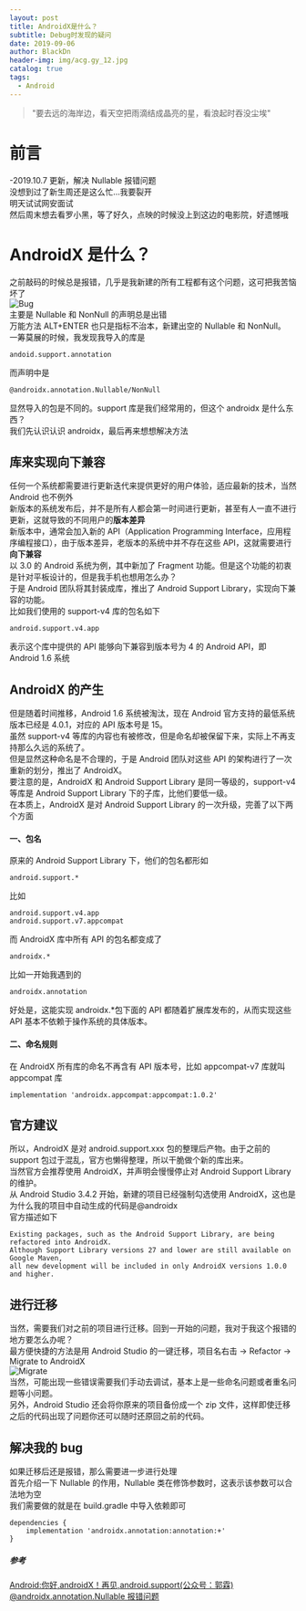 ```yaml
---
layout: post
title: AndroidX是什么？
subtitle: Debug时发现的疑问
date: 2019-09-06
author: BlackDn
header-img: img/acg.gy_12.jpg
catalog: true
tags:
  - Android
---
```


> "要去远的海岸边，看天空把雨滴结成晶亮的星，看浪起时吞没尘埃"

# 前言

-2019.10.7 更新，解决 Nullable 报错问题  
没想到过了新生周还是这么忙...我要裂开  
明天试试网安面试  
然后周末想去看罗小黑，等了好久，点映的时候没上到这边的电影院，好遗憾哦

# AndroidX 是什么？

之前敲码的时候总是报错，几乎是我新建的所有工程都有这个问题，这可把我苦恼坏了  
![Bug](https://s3.ax1x.com/2020/12/20/rasrfx.png)  
主要是 Nullable 和 NonNull 的声明总是出错  
万能方法 ALT+ENTER 也只是指标不治本，新建出空的 Nullable 和 NonNull。  
一筹莫展的时候，我发现我导入的库是

```
andoid.support.annotation
```

而声明中是

```
@androidx.annotation.Nullable/NonNull
```

显然导入的包是不同的。support 库是我们经常用的，但这个 androidx 是什么东西？  
我们先认识认识 androidx，最后再来想想解决方法

## 库来实现向下兼容

任何一个系统都需要进行更新迭代来提供更好的用户体验，适应最新的技术，当然 Android 也不例外  
新版本的系统发布后，并不是所有人都会第一时间进行更新，甚至有人一直不进行更新，这就导致的不同用户的**版本差异**  
新版本中，通常会加入新的 API（Application Programming Interface，应用程序编程接口），由于版本差异，老版本的系统中并不存在这些 API，这就需要进行**向下兼容**  
以 3.0 的 Android 系统为例，其中新加了 Fragment 功能。但是这个功能的初衷是针对平板设计的，但是我手机也想用怎么办？  
于是 Android 团队将其封装成库，推出了 Android Support Library，实现向下兼容的功能。  
比如我们使用的 support-v4 库的包名如下

```
android.support.v4.app
```

表示这个库中提供的 API 能够向下兼容到版本号为 4 的 Android API，即 Android 1.6 系统

## AndroidX 的产生

但是随着时间推移，Android 1.6 系统被淘汰，现在 Android 官方支持的最低系统版本已经是 4.0.1，对应的 API 版本号是 15。  
虽然 support-v4 等库的内容也有被修改，但是命名却被保留下来，实际上不再支持那么久远的系统了。  
但是显然这种命名是不合理的，于是 Android 团队对这些 API 的架构进行了一次重新的划分，推出了 AndroidX。  
要注意的是，AndroidX 和 Android Support Library 是同一等级的，support-v4 等库是 Android Support Library 下的子库，比他们要低一级。  
在本质上，AndroidX 是对 Android Support Library 的一次升级，完善了以下两个方面

#### 一、包名

原来的 Android Support Library 下，他们的包名都形如

```
android.support.*
```

比如

```
android.support.v4.app
android.support.v7.appcompat
```

而 AndroidX 库中所有 API 的包名都变成了

```
androidx.*
```

比如一开始我遇到的

```
androidx.annotation
```

好处是，这能实现 androidx.\*包下面的 API 都随着扩展库发布的，从而实现这些 API 基本不依赖于操作系统的具体版本。

#### 二、命名规则

在 AndroidX 所有库的命名不再含有 API 版本号，比如 appcompat-v7 库就叫 appcompat 库

```
implementation 'androidx.appcompat:appcompat:1.0.2'
```

## 官方建议

所以，AndroidX 是对 android.support.xxx 包的整理后产物。由于之前的 support 包过于混乱，官方也懒得整理，所以干脆做个新的库出来。  
当然官方会推荐使用 AndroidX，并声明会慢慢停止对 Android Support Library 的维护。  
从 Android Studio 3.4.2 开始，新建的项目已经强制勾选使用 AndroidX，这也是为什么我的项目中自动生成的代码是@androidx  
官方描述如下

```
Existing packages, such as the Android Support Library, are being refactored into AndroidX.
Although Support Library versions 27 and lower are still available on Google Maven,
all new development will be included in only AndroidX versions 1.0.0 and higher.
```

## 进行迁移

当然，需要我们对之前的项目进行迁移。回到一开始的问题，我对于我这个报错的地方要怎么办呢？  
最方便快捷的方法是用 Android Studio 的一键迁移，项目名右击 -> Refactor -> Migrate to AndroidX  
![Migrate](https://s3.ax1x.com/2020/12/20/rasDt1.png)  
当然，可能出现一些错误需要我们手动去调试，基本上是一些命名问题或者重名问题等小问题。  
另外，Android Studio 还会将你原来的项目备份成一个 zip 文件，这样即使迁移之后的代码出现了问题你还可以随时还原回之前的代码。

## 解决我的 bug

如果迁移后还是报错，那么需要进一步进行处理  
首先介绍一下 Nullable 的作用，Nullable 类在修饰参数时，这表示该参数可以合法地为空  
我们需要做的就是在 build.gradle 中导入依赖即可

```
dependencies {
    implementation 'androidx.annotation:annotation:+'
}
```

##### 参考

[Android:你好,androidX！再见,android.support(公众号：郭霖)](https://www.jianshu.com/p/41de8689615d)  
[@androidx.annotation.Nullable 报错问题](https://blog.csdn.net/m0_37692318/article/details/89710765)
